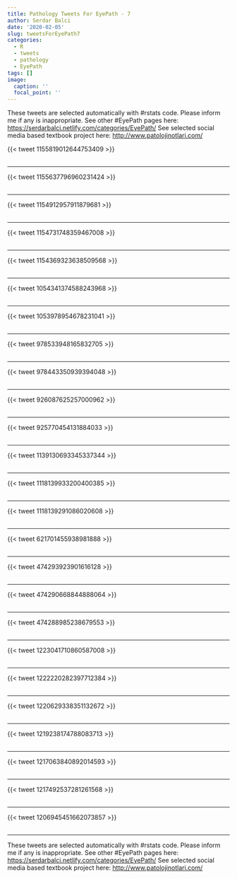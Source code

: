 ```yaml
---
title: Pathology Tweets For EyePath - 7
author: Serdar Balci
date: '2020-02-05'
slug: tweetsForEyePath7
categories:
  - R
  - tweets
  - pathology
  - EyePath
tags: []
image:
  caption: ''
  focal_point: ''
---
```



These tweets are selected automatically with #rstats code. Please inform me if any is inappropriate.
See other #EyePath pages here: https://serdarbalci.netlify.com/categories/EyePath/ 
See selected social media based textbook project here: http://www.patolojinotlari.com/

{{< tweet 1155819012644753409 >}}
<br>
<br>
<hr>
{{< tweet 1155637796960231424 >}}
<br>
<br>
<hr>
{{< tweet 1154912957911879681 >}}
<br>
<br>
<hr>
{{< tweet 1154731748359467008 >}}
<br>
<br>
<hr>
{{< tweet 1154369323638509568 >}}
<br>
<br>
<hr>
{{< tweet 1054341374588243968 >}}
<br>
<br>
<hr>
{{< tweet 1053978954678231041 >}}
<br>
<br>
<hr>
{{< tweet 978533948165832705 >}}
<br>
<br>
<hr>
{{< tweet 978443350939394048 >}}
<br>
<br>
<hr>
{{< tweet 926087625257000962 >}}
<br>
<br>
<hr>
{{< tweet 925770454131884033 >}}
<br>
<br>
<hr>
{{< tweet 1139130693345337344 >}}
<br>
<br>
<hr>
{{< tweet 1118139933200400385 >}}
<br>
<br>
<hr>
{{< tweet 1118139291086020608 >}}
<br>
<br>
<hr>
{{< tweet 621701455938981888 >}}
<br>
<br>
<hr>
{{< tweet 474293923901616128 >}}
<br>
<br>
<hr>
{{< tweet 474290668844888064 >}}
<br>
<br>
<hr>
{{< tweet 474288985238679553 >}}
<br>
<br>
<hr>
{{< tweet 1223041710860587008 >}}
<br>
<br>
<hr>
{{< tweet 1222220282397712384 >}}
<br>
<br>
<hr>
{{< tweet 1220629338351132672 >}}
<br>
<br>
<hr>
{{< tweet 1219238174788083713 >}}
<br>
<br>
<hr>
{{< tweet 1217063840892014593 >}}
<br>
<br>
<hr>
{{< tweet 1217492537281261568 >}}
<br>
<br>
<hr>
{{< tweet 1206945451662073857 >}}
<br>
<br>
<hr>


These tweets are selected automatically with #rstats code. Please inform me if any is inappropriate.
See other #EyePath pages here: https://serdarbalci.netlify.com/categories/EyePath/ 
See selected social media based textbook project here: http://www.patolojinotlari.com/
